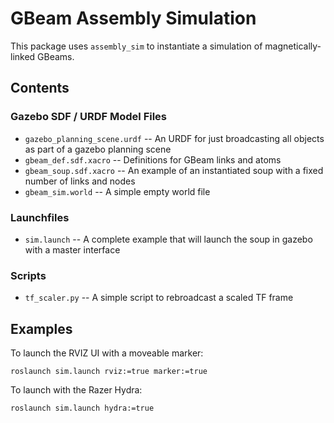 GBeam Assembly Simulation
=========================

This package uses `assembly_sim` to instantiate a simulation of
magnetically-linked GBeams.

## Contents

### Gazebo SDF / URDF Model Files
* `gazebo_planning_scene.urdf` -- An URDF for just broadcasting all objects as part of a gazebo planning scene
* `gbeam_def.sdf.xacro` -- Definitions for GBeam links and atoms
* `gbeam_soup.sdf.xacro` -- An example of an instantiated soup with a fixed number of links and nodes
* `gbeam_sim.world` -- A simple empty world file

### Launchfiles

* `sim.launch` -- A complete example that will launch the soup in gazebo with a master interface

### Scripts

* `tf_scaler.py` -- A simple script to rebroadcast a scaled TF frame

## Examples

To launch the RVIZ UI with a moveable marker:
```
roslaunch sim.launch rviz:=true marker:=true
```

To launch with the Razer Hydra:
```
roslaunch sim.launch hydra:=true
```
